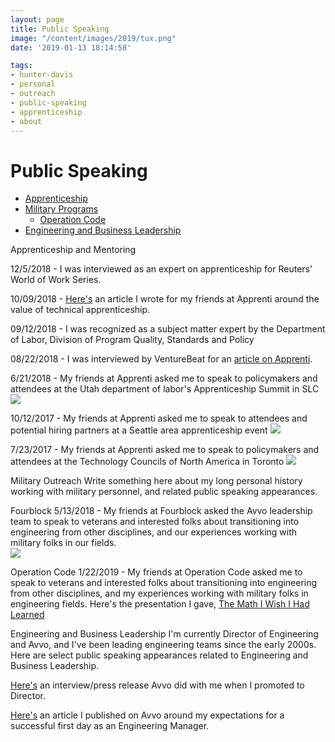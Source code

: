 ```yaml
---
layout: page
title: Public Speaking
image: "/content/images/2019/tux.png"
date: '2019-01-13 18:14:58'

tags:
- hunter-davis
- personal
- outreach
- public-speaking
- apprenticeship
- about
---
```

# Public Speaking
+ [Apprenticeship](#apprenticeship)
+ [Military Programs](#military)
  + [Operation Code](#operationcode)
+ [Engineering and Business Leadership](#leadership)


<a id='apprenticeship'>Apprenticeship and Mentoring</a>
<br>

12/5/2018 - I was interviewed as an expert on apprenticeship for Reuters’ World of Work Series.

10/09/2018 - <a href="https://apprenticareers.org/why-your-company-and-the-tech-industry-needs-apprenticeships/">Here's</a> an article I wrote for my friends at Apprenti around the value of technical apprenticeship.

09/12/2018 - I was recognized as a subject matter expert by the Department of Labor, Division of Program Quality, Standards and Policy

08/22/2018 - I was interviewed by VentureBeat for an <a href="https://venturebeat.com/2018/08/22/seattles-apprenti-seeks-to-take-its-tech-apprenticeship-program-nationwide/">article on Apprenti</a>.

6/21/2018 - My friends at Apprenti asked me to speak to policymakers and attendees at the Utah department of labor's Apprenticeship Summit in SLC
<img src="http://www.hunterdavis.com/content/images/2019/apprentice_panel_SLC.jpg">

10/12/2017 - My friends at Apprenti asked me to speak to attendees and potential hiring partners at a Seattle area apprenticeship event
<img src="http://www.hunterdavis.com/content/images/2019/apprenti_codefellows.jpg">

7/23/2017 - My friends at Apprenti asked me to speak to policymakers and attendees at the Technology Councils of North America in Toronto
<img src="http://www.hunterdavis.com/content/images/2019/apprenti_tecna17.jpg">

<a id='military'>Military Outreach</a>
Write something here about my long personal history working with military personnel, and related public speaking appearances.

<a id='operationcode'>Fourblock</a>
5/13/2018 - My friends at Fourblock asked the Avvo leadership team to speak to veterans and interested folks about transitioning into engineering from other disciplines, and our experiences working with military folks in our fields.  
<img src="http://www.hunterdavis.com/content/images/2019/fourblock.jpeg">

<a id='operationcode'>Operation Code</a>
1/22/2019 - My friends at Operation Code asked me to speak to veterans and interested folks about transitioning into engineering from other disciplines, and my experiences working with military folks in engineering fields.  Here's the presentation I gave, <a href="http://www.hunterdavis.com/PRESENTATION-The-Math-I-Wish-I-Learned/">The Math I Wish I Had Learned</a>

<a id='leadership'>Engineering and Business Leadership</a>
I'm currently Director of Engineering and Avvo, and I've been leading engineering teams since the early 2000s. Here are select public speaking appearances related to Engineering and Business Leadership.

<a href="https://stories.avvo.com/inside-avvo/life-at-avvo/meet-hunter-davis">Here's</a> an interview/press release Avvo did with me when I promoted to Director.  

<a href="http://engineering.avvo.com/articles/your-first-day-as-an-engineering-manager.html">Here's</a> an article I published on Avvo around my expectations for a successful first day as an Engineering Manager.  
